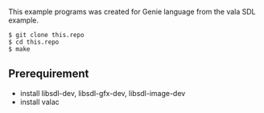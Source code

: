 This example programs was created for Genie language
from the vala SDL example.

```
$ git clone this.repo
$ cd this.repo
$ make
```

## Prerequirement

- install libsdl-dev, libsdl-gfx-dev, libsdl-image-dev
- install valac

